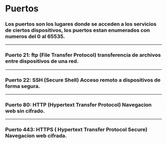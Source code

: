 # Puertos
### Los puertos son los lugares donde se acceden a los servicios de ciertos dispositivos, los puertos estan enumerados con numeros del 0 al 65535.
---------------------------------------------------------------------------------------------------------
### Puerto 21: ftp (File Transfer Protocol) transferencia de archivos entre dispositivos de una red.
---------------------------------------------------------------------------------------------------------
### Puerto 22: SSH (Secure Shell) Acceso remoto a dispositivos de forma segura.
---------------------------------------------------------------------------------------------------------
### Puerto 80: HTTP (Hypertext Transfer Protocol) Navegacion web sin cifrado.
---------------------------------------------------------------------------------------------------------
### Puerto 443: HTTPS ( Hypertext Transfer Protocol Secure) Navegacion web cifrada.
